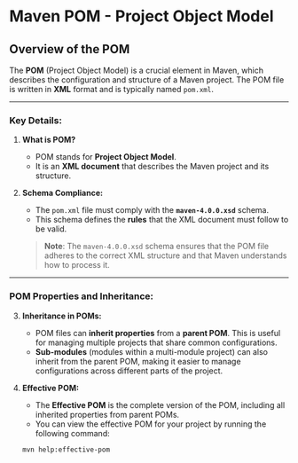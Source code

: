 # Maven POM - Project Object Model

## Overview of the POM

The **POM** (Project Object Model) is a crucial element in Maven, which describes the configuration and structure of a Maven project. The POM file is written in **XML** format and is typically named `pom.xml`.

---

### Key Details:

1. **What is POM?**
    - POM stands for **Project Object Model**.
    - It is an **XML document** that describes the Maven project and its structure.

2. **Schema Compliance:**
    - The `pom.xml` file must comply with the **`maven-4.0.0.xsd`** schema.
    - This schema defines the **rules** that the XML document must follow to be valid.

   > **Note**: The `maven-4.0.0.xsd` schema ensures that the POM file adheres to the correct XML structure and that Maven understands how to process it.

---

### POM Properties and Inheritance:

3. **Inheritance in POMs:**
    - POM files can **inherit properties** from a **parent POM**. This is useful for managing multiple projects that share common configurations.
    - **Sub-modules** (modules within a multi-module project) can also inherit from the parent POM, making it easier to manage configurations across different parts of the project.

4. **Effective POM:**
    - The **Effective POM** is the complete version of the POM, including all inherited properties from parent POMs.
    - You can view the effective POM for your project by running the following command:

   ```bash
   mvn help:effective-pom
